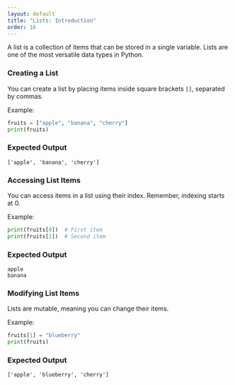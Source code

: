 ```yaml
---
layout: default
title: "Lists: Introduction"
order: 16
---
```


A list is a collection of items that can be stored in a single variable. Lists are one of the most versatile data types in Python.

### Creating a List

You can create a list by placing items inside square brackets `[]`, separated by commas.

Example:

```python
fruits = ["apple", "banana", "cherry"]
print(fruits)
```

### Expected Output

```plaintext
['apple', 'banana', 'cherry']
```

### Accessing List Items

You can access items in a list using their index. Remember, indexing starts at 0.

Example:

```python
print(fruits[0])  # First item
print(fruits[1])  # Second item
```

### Expected Output

```plaintext
apple
banana
```

### Modifying List Items

Lists are mutable, meaning you can change their items.

Example:

```python
fruits[1] = "blueberry"
print(fruits)
```

### Expected Output

```plaintext
['apple', 'blueberry', 'cherry']
```